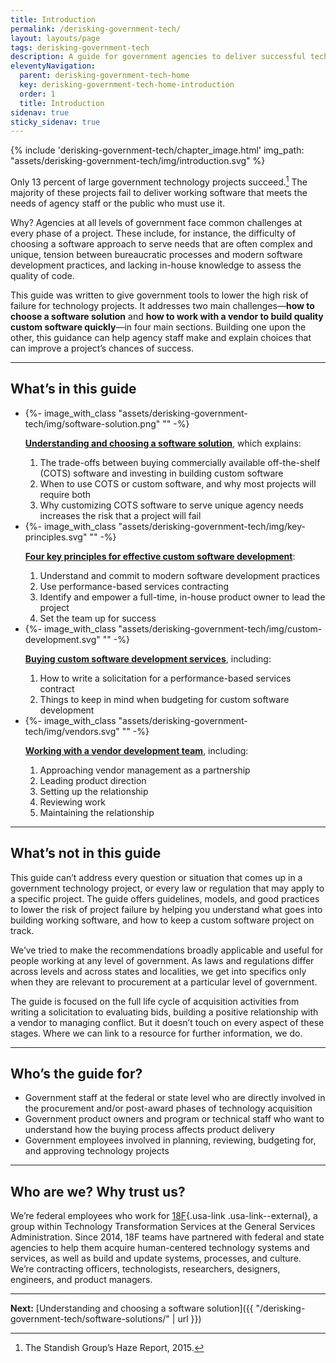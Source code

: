```yaml
---
title: Introduction
permalink: /derisking-government-tech/
layout: layouts/page
tags: derisking-government-tech
description: A guide for government agencies to deliver successful technology projects, from pre-award planning through post-award vendor management.
eleventyNavigation:
  parent: derisking-government-tech-home
  key: derisking-government-tech-home-introduction
  order: 1
  title: Introduction
sidenav: true
sticky_sidenav: true
---
```


{% include 'derisking-government-tech/chapter_image.html' img_path: "assets/derisking-government-tech/img/introduction.svg" %}

Only 13 percent of large government technology projects succeed.[^only] The majority of these projects fail to deliver working software that meets the needs of agency staff or the public who must use it.

Why? Agencies at all levels of government face common challenges at every phase of a project. These include, for instance, the difficulty of choosing a software approach to serve needs that are often complex and unique, tension between bureaucratic processes and modern software development practices, and lacking in-house knowledge to assess the quality of code.

This guide was written to give government tools to lower the high risk of failure for technology projects. It addresses two main challenges—**how to choose a software solution** and **how to work with a vendor to build quality custom software quickly**—in four main sections. Building one upon the other, this guidance can help agency staff make and explain choices that can improve a project’s chances of success.

---

## What’s in this guide

<div class="margin-top-2">
  <ul class="usa-card-group flex-align-start introduction-cards">
    <li class="usa-card tablet:grid-col-6">
      <div class="usa-card__container">
        <div class="usa-card__media">
          <div class="usa-card__img bg-primary-darker flex-align-center flex-justify-center height-card-lg">
            {%- image_with_class "assets/derisking-government-tech/img/software-solution.png" "" -%}
          </div>
        </div>
        <div class="usa-card__body">
          <p class="introduction_card_header"><a href="{{ '/derisking-government-tech/software-solutions/' | url }}"><strong>Understanding and choosing a software solution</strong></a>, which explains:</p>
          <ol>
            <li>The trade-offs between buying commercially available off-the-shelf (COTS) software and investing in building custom software</li>
            <li>When to use COTS or custom software, and why most projects will require both</li>
            <li>Why customizing COTS software to serve unique agency needs increases the risk that a project will fail</li>
          </ol>
        </div>
      </div>
    </li>
    <li class="usa-card tablet:grid-col-6">
      <div class="usa-card__container">
        <div class="usa-card__media">
          <div class="usa-card__img bg-primary-darker flex-align-center flex-justify-center height-card-lg">
            {%- image_with_class "assets/derisking-government-tech/img/key-principles.svg" "" -%}
          </div>
        </div>
        <div class="usa-card__body">
          <p class="introduction_card_header"><a href="{{ '/derisking-government-tech/principles/' | url }}"><strong>Four key principles for effective custom software development</strong></a>:</p>
          <ol>
            <li>Understand and commit to modern software development practices</li>
            <li>Use performance-based services contracting</li>
            <li>Identify and empower a full-time, in-house product owner to lead the project</li>
            <li>Set the team up for success</li>
          </ol>
        </div>
      </div>
    </li>
    <li class="usa-card tablet:grid-col-6">
      <div class="usa-card__container">
        <div class="usa-card__media">
          <div class="usa-card__img bg-primary-darker flex-align-center flex-justify-center height-card-lg">
            {%- image_with_class "assets/derisking-government-tech/img/custom-development.svg" "" -%}
          </div>
        </div>
        <div class="usa-card__body">
          <p class="introduction_card_header"><a href="{{ '/derisking-government-tech/buying-development-services/' | url }}"><strong>Buying custom software development services</strong></a>, including:</p>
          <ol>
            <li>How to write a solicitation for a performance-based services contract</li>
            <li>Things to keep in mind when budgeting for custom software development</li>
          </ol>
        </div>
      </div>
    </li>
    <li class="usa-card tablet:grid-col-6">
      <div class="usa-card__container">
        <div class="usa-card__media">
          <div class="usa-card__img bg-primary-darker flex-align-center flex-justify-center height-card-lg">
            {%- image_with_class "assets/derisking-government-tech/img/vendors.svg" "" -%}
          </div>
        </div>
        <div class="usa-card__body">
          <p class="introduction_card_header"><a href="{{ '/derisking-government-tech/vendor-management/' | url }}"><strong>Working with a vendor development team</strong></a>, including:</p>
          <ol>
            <li>Approaching vendor management as a partnership</li>
            <li>Leading product direction</li>
            <li>Setting up the relationship</li>
            <li>Reviewing work</li>
            <li>Maintaining the relationship</li>
          </ol>
        </div>
      </div>
    </li>
  </ul>
</div>

---

## What’s not in this guide

This guide can’t address every question or situation that comes up in a government technology project, or every law or regulation that may apply to a specific project. The guide offers guidelines, models, and good practices to lower the risk of project failure by helping you understand what goes into building working software, and how to keep a custom software project on track. 

We’ve tried to make the recommendations broadly applicable and useful for people working at any level of government. As laws and regulations differ across levels and across states and localities, we get into specifics only when they are relevant to procurement at a particular level of government. 

The guide is focused on the full life cycle of acquisition activities from writing a solicitation to evaluating bids, building a positive relationship with a vendor to managing conflict. But it doesn’t touch on every aspect of these stages. Where we can link to a resource for further information, we do.

---

## Who’s the guide for?

- Government staff at the federal or state level who are directly involved in the procurement and/or post-award phases of technology acquisition 
- Government product owners and program or technical staff who want to understand how the buying process affects product delivery 
- Government employees involved in planning, reviewing, budgeting for, and approving technology projects

---

## Who are we? Why trust us?

We’re federal employees who work for [18F](https://18f.gsa.gov/){.usa-link .usa-link--external}, a group within Technology Transformation Services at the General Services Administration. Since 2014, 18F teams have partnered with federal and state agencies to help them acquire human-centered technology systems and services, as well as build and update systems, processes, and culture. We’re contracting officers, technologists, researchers, designers, engineers, and product managers.

---

**Next:** [Understanding and choosing a software solution]({{ "/derisking-government-tech/software-solutions/" | url }})

[^only]:  The Standish Group’s Haze Report, 2015.
